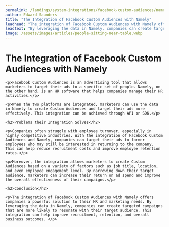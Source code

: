 ```yaml
---
permalink: /landings/system-integrations/facebook-custom-audiences/namely
author: Edward Saunders
title: "The Integration of Facebook Custom Audiences with Namely"
leadhead: "The integration of Facebook Custom Audiences with Namely offers companies a powerful solution to their HR and marketing needs"
leadtext: "By leveraging the data in Namely, companies can create targeted campaigns that are more likely to resonate with their target audience. This integration can help improve recruitment, retention, and overall business outcomes."
image: /assets/images/articles/people-sitting-near-table.webp
---
```

<div class="arttext">	<h1>The Integration of Facebook Custom Audiences with Namely</h1>

	<p>Facebook Custom Audiences is an advertising tool that allows marketers to target their ads to a specific set of people. Namely, on the other hand, is an HR software that helps companies manage their HR activities.</p>

	<p>When the two platforms are integrated, marketers can use the data in Namely to create Custom Audiences and target their ads more effectively. This integration can be achieved through API or SDK.</p>

	<h2>Problems their Integration Solves</h2>

	<p>Companies often struggle with employee turnover, especially in highly competitive industries. With the integration of Facebook Custom Audiences and Namely, companies can target their ads to former employees who may still be interested in returning to the company. This can help reduce recruitment costs and improve employee retention rates.</p>

	<p>Moreover, the integration allows marketers to create Custom Audiences based on a variety of factors such as job title, location, and even employee engagement level. By narrowing down their target audience, marketers can increase their return on ad spend and improve the overall effectiveness of their campaigns.</p>

	<h2>Conclusion</h2>

	<p>The integration of Facebook Custom Audiences with Namely offers companies a powerful solution to their HR and marketing needs. By leveraging the data in Namely, companies can create targeted campaigns that are more likely to resonate with their target audience. This integration can help improve recruitment, retention, and overall business outcomes. </p>

</div>